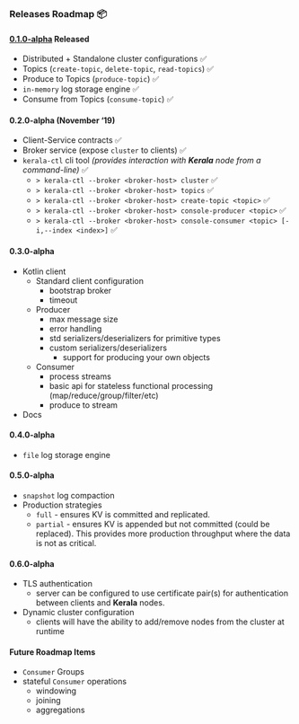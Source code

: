 ### Releases Roadmap 📦

#### [0.1.0-alpha](https://github.com/djjonno/kerala/releases/tag/0.1.0-alpha) Released

- Distributed + Standalone cluster configurations ✅
- Topics (`create-topic`, `delete-topic`, `read-topics`) ✅
- Produce to Topics (`produce-topic`) ✅
- `in-memory` log storage engine ✅
- Consume from Topics (`consume-topic`) ✅

#### 0.2.0-alpha (November ‘19)

- Client-Service contracts ✅
- Broker service (expose `cluster` to clients) ✅
- `kerala-ctl` cli tool *(provides interaction with **Kerala** node from a command-line)* ✅
    - `> kerala-ctl --broker <broker-host> cluster` ✅
    - `> kerala-ctl --broker <broker-host> topics` ✅
    - `> kerala-ctl --broker <broker-host> create-topic <topic>` ✅
    - `> kerala-ctl --broker <broker-host> console-producer <topic>` ✅
    - `> kerala-ctl --broker <broker-host> console-consumer <topic> [-i,--index <index>]` ✅

#### 0.3.0-alpha

- Kotlin client
    - Standard client configuration
        - bootstrap broker
        - timeout
    - Producer
        - max message size
        - error handling
        - std serializers/deserializers for primitive types
        - custom serializers/deserializers
            - support for producing your own objects
    - Consumer
        - process streams
        - basic api for stateless functional processing (map/reduce/group/filter/etc)
        - produce to stream
- Docs

#### 0.4.0-alpha

- `file` log storage engine

#### 0.5.0-alpha

- `snapshot` log compaction
- Production strategies
    - `full` - ensures KV is committed and replicated. 
    - `partial` - ensures KV is appended but not committed (could be replaced).  This provides more production throughput where the data is not as critical.

#### 0.6.0-alpha

- TLS authentication
    - server can be configured to use certificate pair(s) for authentication between clients and **Kerala** nodes. 
- Dynamic cluster configuration
    - clients will have the ability to add/remove nodes from the cluster at runtime   

#### Future Roadmap Items

- `Consumer` Groups
- stateful `Consumer` operations
    - windowing
    - joining
    - aggregations
